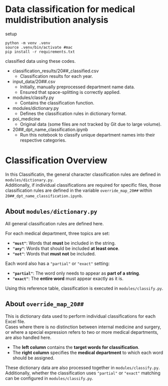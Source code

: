 # Data classification for medical muldistribution analysis
setup
```terminal
python -m venv .venv
source .venv/bin/activate #mac
pip install -r requirements.txt
```
classified data using these codes.
- classification_results/20##_classified.csv
    - Classification results for each year.
- input_data/20##.csv
    - Initially, manually preprocessed department name data.
    - Ensured that space-splitting is correctly applied.
- modules/classify.py
    - Contains the classification function.
- modules/dictionary.py
    - Defines the classification rules in dictionary format.
- poi_medicine
    - Original data (some files are not tracked by Git due to large volume).
- 20##_dpt_name_classification.ipynb
    - Run this notebook to classify unique department names into their respective categories.

# Classification Overview

In this Classificatin, the general character classification rules are defined in `modules/dictionary.py`.  
Additionally, if individual classifications are required for specific files, those classification rules are defined in the variable `override_map_20##` within `20##_dpt_name_classification.ipynb`.

## About `modules/dictionary.py`
All general classification rules are defined here.  

For each medical department, three topics are set:
- **`"must"`**: Words that **must** be included in the string.
- **`"any"`**: Words that should be included **at least once**.
- **`"not"`**: Words that **must not** be included.

Each word also has a `"partial"` or `"exact"` setting:
- **`"partial"`**: The word only needs to appear as **part of a string**.
- **`"exact"`**: The **entire word** must appear exactly as it is.

Using this reference table, classification is executed in `modules/classify.py`.

## About `override_map_20##`
This is dictionary data used to perform individual classifications for each Excel file.  
Cases where there is no distinction between internal medicine and surgery, or where a special expression refers to two or more medical departments, are also handled here.
- The **left column** contains the **target words for classification**.
- The **right column** specifies the **medical department** to which each word should be assigned.

These dictionary data are also processed together in `modules/classify.py`.  
Additionally, whether the classification uses `"partial"` or `"exact"` matching can be configured in `modules/classify.py`.
